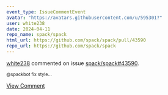 ```yaml
---
event_type: IssueCommentEvent
avatar: "https://avatars.githubusercontent.com/u/595301?"
user: white238
date: 2024-04-11
repo_name: spack/spack
html_url: https://github.com/spack/spack/pull/43590
repo_url: https://github.com/spack/spack
---
```


<a href='https://github.com/white238' target='_blank'>white238</a> commented on issue <a href='https://github.com/spack/spack/pull/43590' target='_blank'>spack/spack#43590</a>.

<small>@spackbot fix style...</small>

<a href='https://github.com/spack/spack/pull/43590' target='_blank'>View Comment</a>